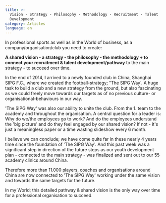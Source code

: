 ```yaml
---
title: >-
  Vision - Strategy - Philosophy - Methodology - Recruitment - Talent
  Development
category: Articles
language: en
---
```

In professional sports as well as in the World of business, as a company/organisation/club you need to create: 

**A shared vision - a strategy - the philosophy - the methodology + to connect your recruitment & talent development/pathway** to the main strategy - to succeed over time.

In the end of 2014, I arrived to a newly founded club in China, Shanghai SIPG F.C., where we created the football-strategy; "The SIPG Way'. A huge task to build a club and a new strategy from the ground, but also fascinating as we could freely move towards our targets as of no previous culture- or organisational-behaviours in our way.

'The SIPG Way' was also our ability to unite the club. From the 1. team to the academy and throughout the organisation. A central question for a leader is: Why do we/the employees go to work? And do the employees understand the 'big picture' and do they feel engaged by our shared vision? If not - it's just a meaningless paper or a time wasting slideshow every 6 month.

I believe we can conclude; we have come quite far in these nearly 4 years time since the foundation of 'The SIPG Way'. And this past week was a significant step in direction of the future steps as our youth development plan - connected to the main strategy - was finalized and sent out to our 55 academy clinics around China.

Therefore more than 11.000 players, coaches and organisations around China are now connected to 'The SIPG Way' working under the same vision and towards the same targets for the future. 

In my World; this detailed pathway & shared vision is the only way over time for a professional organisation to succeed.
